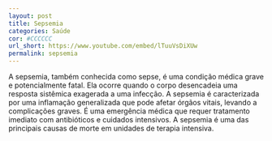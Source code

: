 ```yaml
---
layout: post
title: Sepsemia
categories: Saúde
cor: #CCCCCC
url_short: https://www.youtube.com/embed/lTuuVsDiXUw
permalink: sepsemia
---
```

A sepsemia, também conhecida como sepse, é uma condição médica grave e potencialmente fatal. Ela ocorre quando o corpo desencadeia uma resposta sistêmica exagerada a uma infecção. A sepsemia é caracterizada por uma inflamação generalizada que pode afetar órgãos vitais, levando a complicações graves. É uma emergência médica que requer tratamento imediato com antibióticos e cuidados intensivos. A sepsemia é uma das principais causas de morte em unidades de terapia intensiva.
